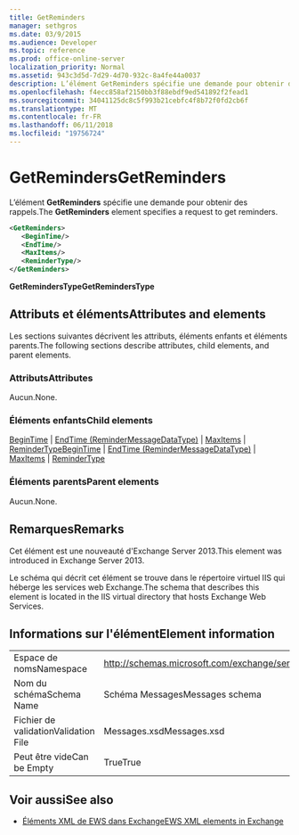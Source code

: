 ```yaml
---
title: GetReminders
manager: sethgros
ms.date: 03/9/2015
ms.audience: Developer
ms.topic: reference
ms.prod: office-online-server
localization_priority: Normal
ms.assetid: 943c3d5d-7d29-4d70-932c-8a4fe44a0037
description: L’élément GetReminders spécifie une demande pour obtenir des rappels.
ms.openlocfilehash: f4ecc858af2150bb3f88ebdf9ed541892f2fead1
ms.sourcegitcommit: 34041125dc8c5f993b21cebfc4f8b72f0fd2cb6f
ms.translationtype: MT
ms.contentlocale: fr-FR
ms.lasthandoff: 06/11/2018
ms.locfileid: "19756724"
---
```

# <a name="getreminders"></a><span data-ttu-id="26fce-103">GetReminders</span><span class="sxs-lookup"><span data-stu-id="26fce-103">GetReminders</span></span>

<span data-ttu-id="26fce-104">L’élément **GetReminders** spécifie une demande pour obtenir des rappels.</span><span class="sxs-lookup"><span data-stu-id="26fce-104">The **GetReminders** element specifies a request to get reminders.</span></span> 
  
```XML
<GetReminders>
   <BeginTime/>
   <EndTime/>
   <MaxItems/>
   <ReminderType/>
</GetReminders>

```

 <span data-ttu-id="26fce-105">**GetRemindersType**</span><span class="sxs-lookup"><span data-stu-id="26fce-105">**GetRemindersType**</span></span>
## <a name="attributes-and-elements"></a><span data-ttu-id="26fce-106">Attributs et éléments</span><span class="sxs-lookup"><span data-stu-id="26fce-106">Attributes and elements</span></span>

<span data-ttu-id="26fce-107">Les sections suivantes décrivent les attributs, éléments enfants et éléments parents.</span><span class="sxs-lookup"><span data-stu-id="26fce-107">The following sections describe attributes, child elements, and parent elements.</span></span>
  
### <a name="attributes"></a><span data-ttu-id="26fce-108">Attributs</span><span class="sxs-lookup"><span data-stu-id="26fce-108">Attributes</span></span>

<span data-ttu-id="26fce-109">Aucun.</span><span class="sxs-lookup"><span data-stu-id="26fce-109">None.</span></span>
  
### <a name="child-elements"></a><span data-ttu-id="26fce-110">Éléments enfants</span><span class="sxs-lookup"><span data-stu-id="26fce-110">Child elements</span></span>

<span data-ttu-id="26fce-111">[BeginTime](begintime.md) | [EndTime (ReminderMessageDataType)](endtime-remindermessagedatatype.md) | [MaxItems](maxitems.md) | [ReminderType](remindertype.md)</span><span class="sxs-lookup"><span data-stu-id="26fce-111">[BeginTime](begintime.md) | [EndTime (ReminderMessageDataType)](endtime-remindermessagedatatype.md) | [MaxItems](maxitems.md) | [ReminderType](remindertype.md)</span></span>
  
### <a name="parent-elements"></a><span data-ttu-id="26fce-112">Éléments parents</span><span class="sxs-lookup"><span data-stu-id="26fce-112">Parent elements</span></span>

<span data-ttu-id="26fce-113">Aucun.</span><span class="sxs-lookup"><span data-stu-id="26fce-113">None.</span></span>
  
## <a name="remarks"></a><span data-ttu-id="26fce-114">Remarques</span><span class="sxs-lookup"><span data-stu-id="26fce-114">Remarks</span></span>

<span data-ttu-id="26fce-115">Cet élément est une nouveauté d'Exchange Server 2013.</span><span class="sxs-lookup"><span data-stu-id="26fce-115">This element was introduced in Exchange Server 2013.</span></span>
  
<span data-ttu-id="26fce-116">Le schéma qui décrit cet élément se trouve dans le répertoire virtuel IIS qui héberge les services web Exchange.</span><span class="sxs-lookup"><span data-stu-id="26fce-116">The schema that describes this element is located in the IIS virtual directory that hosts Exchange Web Services.</span></span>
  
## <a name="element-information"></a><span data-ttu-id="26fce-117">Informations sur l'élément</span><span class="sxs-lookup"><span data-stu-id="26fce-117">Element information</span></span>

|||
|:-----|:-----|
|<span data-ttu-id="26fce-118">Espace de noms</span><span class="sxs-lookup"><span data-stu-id="26fce-118">Namespace</span></span>  <br/> |http://schemas.microsoft.com/exchange/services/2006/messages  <br/> |
|<span data-ttu-id="26fce-119">Nom du schéma</span><span class="sxs-lookup"><span data-stu-id="26fce-119">Schema Name</span></span>  <br/> |<span data-ttu-id="26fce-120">Schéma Messages</span><span class="sxs-lookup"><span data-stu-id="26fce-120">Messages schema</span></span>  <br/> |
|<span data-ttu-id="26fce-121">Fichier de validation</span><span class="sxs-lookup"><span data-stu-id="26fce-121">Validation File</span></span>  <br/> |<span data-ttu-id="26fce-122">Messages.xsd</span><span class="sxs-lookup"><span data-stu-id="26fce-122">Messages.xsd</span></span>  <br/> |
|<span data-ttu-id="26fce-123">Peut être vide</span><span class="sxs-lookup"><span data-stu-id="26fce-123">Can be Empty</span></span>  <br/> |<span data-ttu-id="26fce-124">True</span><span class="sxs-lookup"><span data-stu-id="26fce-124">True</span></span>  <br/> |
   
## <a name="see-also"></a><span data-ttu-id="26fce-125">Voir aussi</span><span class="sxs-lookup"><span data-stu-id="26fce-125">See also</span></span>



- [<span data-ttu-id="26fce-126">Éléments XML de EWS dans Exchange</span><span class="sxs-lookup"><span data-stu-id="26fce-126">EWS XML elements in Exchange</span></span>](ews-xml-elements-in-exchange.md)

